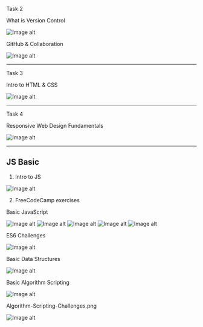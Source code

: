 Task 2

What is Version Control

![Image alt](https://github.com/dafen173/kottans_frontend/raw/master/task_2/Version_Control_With_Git.png)


GitHub & Collaboration

![Image alt](https://github.com/dafen173/kottans_frontend/raw/master/task_2/Github_and_Collaboration.png)


________________________________________________________________________________________________________________

Task 3

Intro to HTML & CSS

![Image alt](https://github.com/dafen173/kottans_frontend/raw/master/task_3/Intro_to_HTML_and_CSS.png)


________________________________________________________________________________________________________________


Task 4

Responsive Web Design Fundamentals

![Image alt](https://github.com/dafen173/kottans_frontend/raw/master/task_4/Responsive_Web_Design_Fundamentals.png)


________________________________________________________________________________________________________________

## JS Basic


1. Intro to JS

![Image alt](https://github.com/dafen173/kottans_frontend/raw/master/task_js_basics/Intro-to-JS.png)


2. FreeCodeCamp exercises

Basic JavaScript

![Image alt](https://github.com/dafen173/kottans_frontend/raw/master/task_js_basics/Basic-JavaScript-1.png)
![Image alt](https://github.com/dafen173/kottans_frontend/raw/master/task_js_basics/Basic-JavaScript-2.png)
![Image alt](https://github.com/dafen173/kottans_frontend/raw/master/task_js_basics/Basic-JavaScript-3.png)
![Image alt](https://github.com/dafen173/kottans_frontend/raw/master/task_js_basics/Basic-JavaScript-4.png)
![Image alt](https://github.com/dafen173/kottans_frontend/raw/master/task_js_basics/Basic-JavaScript-5.png)


ES6 Challenges

![Image alt](https://github.com/dafen173/kottans_frontend/raw/master/task_js_basics/ES6-Challenges.png)


Basic Data Structures

![Image alt](https://github.com/dafen173/kottans_frontend/raw/master/task_js_basics/Basic-Data-Structures.png)


Basic Algorithm Scripting

![Image alt](https://github.com/dafen173/kottans_frontend/raw/master/task_js_basics/Basic-Algorithm-Scripting.png)


Algorithm-Scripting-Challenges.png

![Image alt](https://github.com/dafen173/kottans_frontend/raw/master/task_js_basics/Algorithm-Scripting-Challenges.png)








